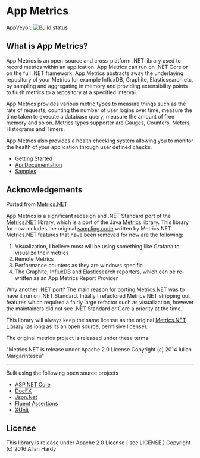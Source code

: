 # App Metrics

AppVeyor: [![Build status](https://ci.appveyor.com/api/projects/status/r4x0et4g6mr5vttf?svg=true)](https://ci.appveyor.com/project/alhardy/appmetrics)

## What is App Metrics?

App Metrics is an open-source and cross-platform .NET library used to record metrics within an application. App Metrics can run on .NET Core or on the full .NET framework. App Metrics abstracts away the underlaying repository of your Metrics for example InfluxDB, Graphite, Elasticsearch etc, by sampling and aggregating in memory and providing extensibility points to flush metrics to a repository at a specified interval.

App Metrics provides various metric types to measure things such as the rate of requests, counting the number of user logins over time, measure the time taken to execute a database query, measure the amount of free memory and so on. Metrics types supporter are Gauges, Counters, Meters, Histograms and Timers.

App Metrics also provides a health checking system allowing you to monitor the health of your application through user defined checks.

- [Getting Started](https://alhardy.github.io/app-metrics-docs/getting-started/intro.html)
- [Api Documentation](https://alhardy.github.io/app-metrics-docs/api/index.html)
- [Samples](https://github.com/alhardy/AppMetrics/tree/master/samples)

## Acknowledgements

Ported from [Metrics.NET](https://github.com/etishor/Metrics.NET)

App Metrics is a significant redesign and .NET Standard port of the [Metrics.NET](https://github.com/etishor/Metrics.NET) library, which is a port of the Java [Metrics](https://github.com/dropwizard/metrics) library. This library for now includes the original [sampling code](https://github.com/etishor/Metrics.NET/tree/master/Src/Metrics/Sampling) written by Metrics.NET. Metrics.NET features that have been removed for now are the following:

1. Visualization, I believe most will be using something like Grafana to visualize their metrics
2. Remote Metrics
3. Performance counters as they are windows specific
4. The Graphite, InfluxDB and Elasticsearch reporters, which can be re-written as an App Metrics Report Provider

Why another .NET port? The main reason for porting Metrics.NET was to have it run on .NET Standard. Intially I refactored Metrics.NET stripping out features which required a fairly large refactor such as visualization, however the maintainers did not see .NET Standard or Core a priority at the time. 

This library will always keep the same license as the original [Metrics.NET Library](https://github.com/etishor/Metrics.NET) (as long as its an open source, permisive license). 

The original metrics project is released under these terms

"Metrics.NET is release under Apache 2.0 License 
Copyright (c) 2014 Iulian Margarintescu"


----------

Built using the following open source projects

* [ASP.NET Core](https://github.com/aspnet)
* [DocFX](https://dotnet.github.io/docfx/)
* [Json.Net](http://www.newtonsoft.com/json)
* [Fluent Assertions](http://www.fluentassertions.com/)
* [XUnit](https://xunit.github.io/)

## License

This library is release under Apache 2.0 License ( see LICENSE ) Copyright (c) 2016 Allan Hardy
